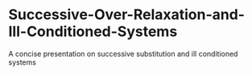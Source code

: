 # Successive-Over-Relaxation-and-Ill-Conditioned-Systems
A concise presentation on successive substitution and ill conditioned systems 
